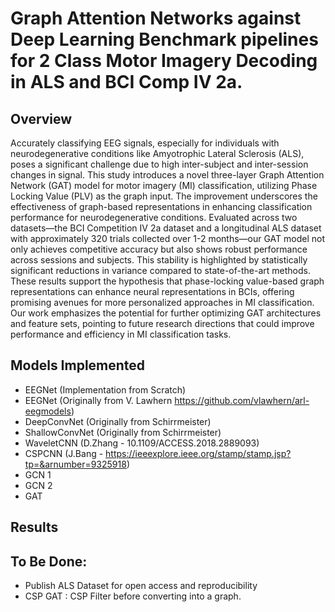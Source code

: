 # Graph Attention Networks against Deep Learning Benchmark pipelines for 2 Class Motor Imagery Decoding in ALS and BCI Comp IV 2a. 
## Overview
Accurately classifying EEG signals, especially for individuals with neurodegenerative conditions like Amyotrophic Lateral Sclerosis (ALS), poses a significant challenge due to high inter-subject and inter-session changes in signal. This study introduces a novel three-layer Graph Attention Network (GAT) model for motor imagery (MI) classification, utilizing Phase Locking Value (PLV) as the graph input. The improvement underscores the effectiveness of graph-based representations in enhancing classification performance for neurodegenerative conditions. Evaluated across two datasets—the BCI Competition IV 2a dataset and a longitudinal ALS dataset with approximately 320 trials collected over 1-2 months—our GAT model not only achieves competitive accuracy but also shows robust performance across sessions and subjects. This stability is highlighted by statistically significant reductions in variance compared to state-of-the-art methods. These results support the hypothesis that phase-locking value-based graph representations can enhance neural representations in BCIs, offering promising avenues for more personalized approaches in MI classification. Our work emphasizes the potential for further optimizing GAT architectures and feature sets, pointing to future research directions that could improve performance and efficiency in MI classification tasks.

## Models Implemented
- EEGNet (Implementation from Scratch)
- EEGNet (Originally from V. Lawhern https://github.com/vlawhern/arl-eegmodels)
- DeepConvNet (Originally from Schirrmeister)
- ShallowConvNet (Originally from Schirrmeister)
- WaveletCNN (D.Zhang - 10.1109/ACCESS.2018.2889093)
- CSPCNN (J.Bang - https://ieeexplore.ieee.org/stamp/stamp.jsp?tp=&arnumber=9325918)
- GCN 1
- GCN 2
- GAT 

## Results


## To Be Done:
- Publish ALS Dataset for open access and reproducibility
- CSP GAT : CSP Filter before converting into a graph. 

